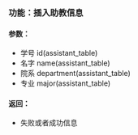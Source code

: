 ### 功能：插入助教信息

#### 参数：
- 学号 id(assistant_table)
- 名字 name(assistant_table)
- 院系 department(assistant_table)
- 专业 major(assistant_table)

#### 返回：
- 失败或者成功信息

